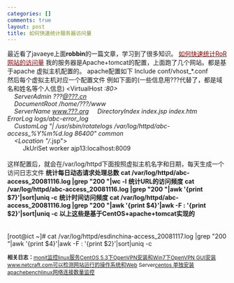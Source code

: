 ```yaml
--- 
categories: []
comments: true
layout: post
title: 如何快速统计服务器访问量
---
```

最近看了javaeye上面<strong>robbin</strong>的一篇文章，学习到了很多知识。
<a href="http://robbin.javaeye.com/blog/97287"><span style="color:#7d0000;">如何快速统计RoR网站的访问量</span></a>
我的服务器是Apache+tomcat的配置，上面跑了几个网站。都是基于apache 虚拟主机配置的。
apache配置如下
Include conf/vhost_*.conf<br>
然后每个虚拟主机对应一个配置文件
例如下面的(一些信息用???代替了，都是域名和姓名等个人信息)
<VirtualHost *:80><br>
    ServerAdmin ???<a href="mailto:???@???.cn">@???.cn</a><br>
    DocumentRoot /home/???/www<br>
    ServerName <a href="http://www./???.org">www.???.org</a>
    DirectoryIndex index.jsp index.htm
    ErrorLog logs/abc-error_log<br>
    CustomLog "| /usr/sbin/rotatelogs /var/log/httpd/abc-access_%Y%m%d.log 86400" common<br>
    <Location "/*.jsp"><br>
         JkUriSet worker ajp13:localhost:8009<br>
    </Location><br>
</VirtualHost>
这样配置后，就会在/var/log/httpd下面按照虚拟主机名字和日期，每天生成一个访问日志文件
<strong>统计每日动态请求处理总数</strong>
<strong>cat /var/log/httpd/abc-access_20081116.log |grep "200 "|wc -l</strong>
<strong>统计URL的访问频度</strong>
<strong>cat /var/log/httpd/abc-access_20081116.log |grep "200 "|awk '{print $7}'|sort|uniq -c</strong>
<strong>统计时间访问频度</strong>
<strong>cat /var/log/httpd/abc-access_20081116.log |grep "200 "|awk '{print $4}'|awk -F : '{print $2}'|sort|uniq -c</strong>
<strong>以上这些是基于CentOS+apache+tomcat实现的<br><br><br></strong>
[root@ict ~]# cat /var/log/httpd/esdinchina-access_20081117.log |grep "200 "|awk '{print $4}'|awk -F : '{print $2}'|sort|uniq -c<div id="related_log" style="font-size:12px">
<b>相关日志：</b><a href="http://xinlogs.com/monit-to-monitor-services">monit监控linux服务</a><a href="http://xinlogs.com/OpenVPN-Install">CentOS 5.3下OpenVPN安装和Win7下OpenVPN GUI安装</a><a href="http://xinlogs.com/post/48">www.netcraft.com可以检测网站运行的操作系统和Web Server</a><a href="http://xinlogs.com/install-ApacheBench-on-CentOS-without-Apache">centos 单独安装apachebench</a><a href="http://xinlogs.com/monitor-network-connections-of-linux">linux网络连接数量监控</a>
</div>
